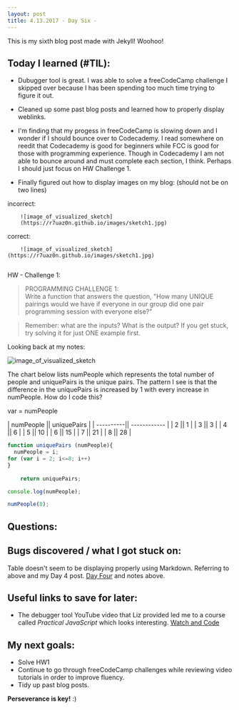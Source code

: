 ```yaml
---
layout: post
title: 4.13.2017 - Day Six - 
---
```


This is my sixth blog post made with Jekyll! Woohoo! 

## Today I learned (#TIL):   

- Dubugger tool is great.  I was able to solve a freeCodeCamp challenge I skipped over because I has been spending too much time trying to figure it out.   
- Cleaned up some past blog posts and learned how to properly display weblinks.
- I'm finding that my progess in freeCodeCamp is slowing down and I wonder if I should bounce over to Codecademy. I read somewhere on reedit that Codecademy is good for beginners while FCC is good for those with programming experience.  Though in Codecademy I am not able to bounce around and must complete each section, I think.  Perhaps I should just focus on HW Challenge 1. 

- Finally figured out how to display images on my blog: (should not be on two lines)  

incorrect:   
```
	![image_of_visualized_sketch]
	(https://r7uaz0n.github.io/images/sketch1.jpg)
```

correct: 
```
	![image_of_visualized_sketch](https://r7uaz0n.github.io/images/sketch1.jpg)
	
```

HW - Challenge 1:
>
>  	PROGRAMMING CHALLENGE 1:   
>	Write a function that answers the question,
>	"How many UNIQUE pairings would we have if everyone in our
>	group did one pair programming session with everyone else?"

>	Remember: what are the inputs? What is the output?
>	If you get stuck, try solving it for just ONE example first.

Looking back at my notes:

![image_of_visualized_sketch](https://r7uaz0n.github.io/images/sketch1.jpg)

The chart below lists numPeople which represents the total number of people and uniquePairs is the unique pairs.  The pattern I see is that the difference in the uniquePairs is increased by 1 with every increase in numPeople. 
How do I code this?

var = numPeople 



| numPeople ||  uniquePairs |
| ----------|| ------------ |
| 2         ||    1         |
| 3         ||    3         |
| 4         ||    6         |
| 5         ||    10        |
| 6         ||    15        |
| 7         ||    21        |
| 8         ||    28        |


```javascript
function uniquePairs (numPeople){
  numPeople = i;
for (var i = 2; i<=8; i++) 
}
 
    return uniquePairs;

console.log(numPeople);

numPeople(8); 
```


## Questions:



## Bugs discovered / what I got stuck on:

Table doesn't seem to be displaying properly using Markdown. Referring to above and my Day 4 post. [Day Four](https://r7uaz0n.github.io/day-four/) and notes above.

## Useful links to save for later:

- The debugger tool YouTube video that Liz provided led me to a course called *Practical JavaScript* which looks interesting.
[Watch and Code](https://watchandcode.com/)

## My next goals:

- Solve HW1
- Continue to go through freeCodeCamp challenges while reviewing video tutorials in order to improve fluency.
- Tidy up past blog posts. 

**Perseverance is key!**  :)







